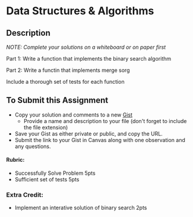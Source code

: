 # Data Structures & Algorithms

## Description

*NOTE: Complete your solutions on a whiteboard or on paper first*

Part 1: Write a function that implements the binary search algorithm

Part 2: Write a functin that implements merge sorg

Include a thorough set of tests for each function

## To Submit this Assignment

* Copy your solution and comments to a new [Gist](http://gist.github.com)
  * Provide a name and description to your file (don't forget to include the file extension)
* Save your Gist as either private or public, and copy the URL.
* Submit the link to your Gist in Canvas along with one observation and any questions.

#### Rubric:
* Successfully Solve Problem 5pts
* Sufficient set of tests 5pts

### Extra Credit:
* Implement an interative solution of binary search 2pts
